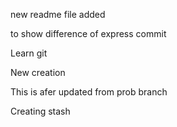 new readme file added

to show difference of express commit

Learn git

New creation

This is afer updated from prob branch


Creating stash



